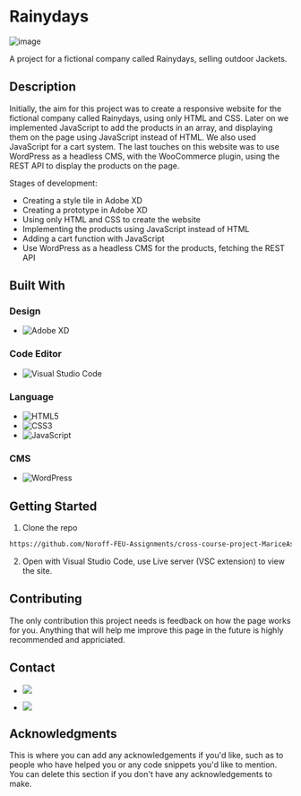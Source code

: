 # Rainydays

![image](https://user-images.githubusercontent.com/95356770/194562038-55c2125d-a85c-445d-9f44-71249579bd0a.png)

A project for a fictional company called Rainydays, selling outdoor Jackets.

## Description

Initially, the aim for this project was to create a responsive website for the fictional company called Rainydays, using only HTML and CSS. Later on we implemented JavaScript to add the products in an array, and displaying them on the page using JavaScript instead of HTML. We also used JavaScript for a cart system. The last touches on this website was to use WordPress as a headless CMS, with the WooCommerce plugin, using the REST API to display the products on the page. 

Stages of development:

- Creating a style tile in Adobe XD
- Creating a prototype in Adobe XD
- Using only HTML and CSS to create the website
- Implementing the products using JavaScript instead of HTML
- Adding a cart function with JavaScript
- Use WordPress as a headless CMS for the products, fetching the REST API


## Built With

### Design

- ![Adobe XD](https://img.shields.io/badge/Adobe%20XD-470137?style=for-the-badge&logo=Adobe%20XD&logoColor=#FF61F6)

### Code Editor

- ![Visual Studio Code](https://img.shields.io/badge/Visual%20Studio%20Code-0078d7.svg?style=for-the-badge&logo=visual-studio-code&logoColor=white)

### Language

- ![HTML5](https://img.shields.io/badge/html5-%23E34F26.svg?style=for-the-badge&logo=html5&logoColor=white)
- ![CSS3](https://img.shields.io/badge/css3-%231572B6.svg?style=for-the-badge&logo=css3&logoColor=white)
- ![JavaScript](https://img.shields.io/badge/javascript-%23323330.svg?style=for-the-badge&logo=javascript&logoColor=%23F7DF1E)

### CMS

- ![WordPress](https://img.shields.io/badge/WordPress-%23117AC9.svg?style=for-the-badge&logo=WordPress&logoColor=white)

## Getting Started

1. Clone the repo

```bash
https://github.com/Noroff-FEU-Assignments/cross-course-project-MariceAshtiani.git
```

2. Open with Visual Studio Code, use Live server (VSC extension) to view the site.


## Contributing

The only contribution this project needs is feedback on how the page works for you. Anything that will help me improve this page in the future is highly recommended and appriciated. 

## Contact

- [<img src="https://img.shields.io/badge/Discord-7289DA?style=for-the-badge&logo=discord&logoColor=white">](https://discordapp.com/users/900117499662708807)

- [<img src="https://img.shields.io/badge/Gmail-D14836?style=for-the-badge&logo=gmail&logoColor=white">](mailto:marice6795@gmail.com)

## Acknowledgments

This is where you can add any acknowledgements if you'd like, such as to people who have helped you or any code snippets you'd like to mention. You can delete this section if you don't have any acknowledgements to make.
